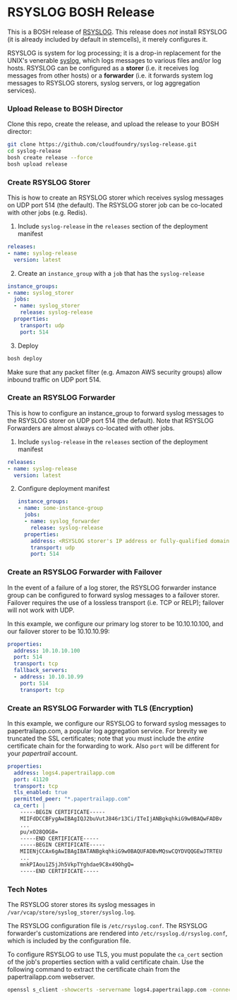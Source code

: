 # RSYSLOG BOSH Release

This is a BOSH release of [RSYSLOG](http://www.rsyslog.com/). This release does *not* install RSYSLOG (it is already included by default in stemcells), it merely configures it.

RSYSLOG is system for log processing; it is a drop-in replacement for the UNIX's venerable
[syslog](https://en.wikipedia.org/wiki/Syslog), which logs messages to various files and/or log hosts.
RSYSLOG can be configured as a **storer** (i.e. it receives log messages from other hosts)
or a **forwarder** (i.e. it forwards system log messages to RSYSLOG storers, syslog servers, or log aggregation services).

### Upload Release to BOSH Director

Clone this repo, create the release, and upload the release to your BOSH director:
```bash
git clone https://github.com/cloudfoundry/syslog-release.git
cd syslog-release
bosh create release --force
bosh upload release
```

### Create RSYSLOG Storer

This is how to create an RSYSLOG storer which receives
syslog messages on UDP port 514 (the default). The RSYSLOG storer job can be co-located with other jobs (e.g. Redis).

1. Include `syslog-release` in the `releases` section of the deployment manifest

  ```yml
  releases:
  - name: syslog-release
    version: latest
  ```
2. Create an `instance_group` with a `job` that has the `syslog-release`
  ```yml
  instance_groups:
  - name: syslog_storer
    jobs:
    - name: syslog_storer
      release: syslog-release
    properties:
      transport: udp
      port: 514
  ```

3. Deploy
  ```bash
  bosh deploy
  ```

Make sure that any packet filter (e.g. Amazon AWS security groups) allow inbound traffic on UDP port 514.

### Create an RSYSLOG Forwarder

This is how to configure an instance_group to forward syslog messages
to the RSYSLOG storer on UDP port 514 (the default).
Note that RSYSLOG Forwarders are almost always co-located with other jobs.

1. Include `syslog-release` in the `releases` section of the deployment manifest

  ```yml
  releases:
  - name: syslog-release
    version: latest
  ```
2. Configure deployment manifest

   ```yml
   instance_groups:
   - name: some-instance-group
     jobs:
     - name: syslog_forwarder
       release: syslog-release
     properties:
       address: <RSYSLOG storer's IP address or fully-qualified domain name>
       transport: udp
       port: 514
    ```

### Create an RSYSLOG Forwarder with Failover

In the event of a failure of a log storer, the RSYSLOG forwarder instance group can be configured to forward syslog messages to a failover storer. Failover requires the use of a lossless transport (i.e. TCP or RELP); failover will not work with UDP.

In this example, we configure our primary log storer to be 10.10.10.100, and our failover storer to be 10.10.10.99:

```yml
properties:
  address: 10.10.10.100
  port: 514
  transport: tcp
  fallback_servers:
  - address: 10.10.10.99
    port: 514
    transport: tcp
```

### Create an RSYSLOG Forwarder with TLS (Encryption)

In this example, we configure our RSYSLOG to forward syslog messages to papertrailapp.com,
a popular log aggregation service. For brevity we truncated the SSL certificates; note that you must include the *entire* certificate chain for the forwarding to work. Also `port` will be different for your *papertrail* account.

```yml
properties:
  address: logs4.papertrailapp.com
  port: 41120
  transport: tcp
  tls_enabled: true
  permitted_peer: "*.papertrailapp.com"
  ca_cert: |
    -----BEGIN CERTIFICATE-----
    MIIFdDCCBFygAwIBAgIQJ2buVutJ846r13Ci/ITeIjANBgkqhkiG9w0BAQwFADBv
    ...
    pu/xO28QOG8=
    -----END CERTIFICATE-----
    -----BEGIN CERTIFICATE-----
    MIIENjCCAx6gAwIBAgIBATANBgkqhkiG9w0BAQUFADBvMQswCQYDVQQGEwJTRTEU
    ...
    mnkPIAou1Z5jJh5VkpTYghdae9C8x49OhgQ=
    -----END CERTIFICATE-----
```

### Tech Notes

The RSYSLOG storer stores its syslog messages in `/var/vcap/store/syslog_storer/syslog.log`.

The RSYSLOG configuration file is `/etc/rsyslog.conf`. The RSYSLOG forwarder's customizations are rendered into `/etc/rsyslog.d/rsyslog.conf`, which is included by the configuration file.

To configure RSYSLOG to use TLS, you must populate the `ca_cert` section of the job's
properties section with a valid
certificate chain.
Use the following command to extract the certificate chain from the papertrailapp.com webserver.

```bash
openssl s_client -showcerts -servername logs4.papertrailapp.com -connect papertrailapp.com:443 < /dev/null
```
